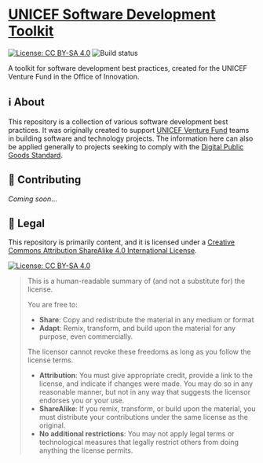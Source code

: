 [UNICEF Software Development Toolkit](https://unicef.github.io/ooi-toolkit-software/)
=====================================================================================

<!--
    Style rule: one sentence per line please!
    This makes git diffs easier to read. :)
-->

[![License: CC BY-SA 4.0][license-shield]][license-legal]
![Build status](https://github.com/unicef/ooi-toolkit-software/actions/workflows/main.yml/badge.svg?branch=main)

A toolkit for software development best practices, created for the UNICEF Venture Fund in the Office of Innovation.


## :information_source: About

This repository is a collection of various software development best practices.
It was originally created to support [UNICEF Venture Fund](https://unicefinnovationfund.org/) teams in building software and technology projects.
The information here can also be applied generally to projects seeking to comply with the [Digital Public Goods Standard](https://digitalpublicgoods.net/standard/).


## :busts_in_silhouette: Contributing

_Coming soon_…


## :memo: Legal

This repository is primarily content, and it is licensed under a [Creative Commons Attribution ShareAlike 4.0 International License][license-legal].

[![License: CC BY-SA 4.0][license-image]][license-legal]

> This is a human-readable summary of (and not a substitute for) the license.
>
> You are free to:
> * **Share**:
>   Copy and redistribute the material in any medium or format
> * **Adapt**:
>   Remix, transform, and build upon the material for any purpose, even commercially.
>
> The licensor cannot revoke these freedoms as long as you follow the license terms.
>
> * **Attribution**:
>   You must give appropriate credit, provide a link to the license, and indicate if changes were made.
>   You may do so in any reasonable manner, but not in any way that suggests the licensor endorses you or your use.
> * **ShareAlike**:
>   If you remix, transform, or build upon the material, you must distribute your contributions under the same license as the original.
> * **No additional restrictions**:
>   You may not apply legal terms or technological measures that legally restrict others from doing anything the license permits.

[license-image]: https://licensebuttons.net/l/by-sa/4.0/88x31.png
[license-legal]: https://creativecommons.org/licenses/by-sa/4.0/
[license-shield]: https://img.shields.io/badge/License-CC%20BY--SA%204.0-blue.svg
